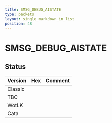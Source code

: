 ```yaml
---
title: SMSG_DEBUG_AISTATE
type: packets
layout: single_markdown_in_list
position: 48
---
```


# SMSG_DEBUG_AISTATE

## Status

Version | Hex | Comment
---------- | ---------- | ---------- 
Classic |  |  
TBC |  |  
WotLK |  |  
Cata |  |  
